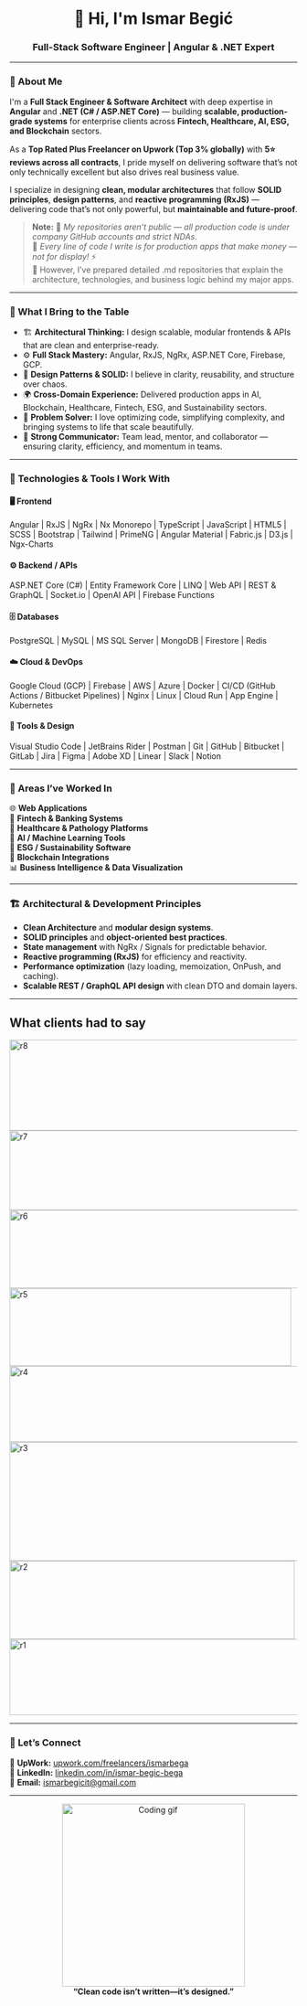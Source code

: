 
<h1 align="center">👋 Hi, I'm Ismar Begić</h1>

<h3 align="center">Full-Stack Software Engineer | Angular & .NET Expert</h3>

---

### 🚀 About Me

I'm a **Full Stack Engineer & Software Architect** with deep expertise in **Angular** and **.NET (C# / ASP.NET Core)** — building **scalable, production-grade systems** for enterprise clients across **Fintech, Healthcare, AI, ESG, and Blockchain** sectors.  

As a **Top Rated Plus Freelancer on Upwork (Top 3% globally)** with **5⭐ reviews across all contracts**, I pride myself on delivering software that’s not only technically excellent but also drives real business value.  

I specialize in designing **clean, modular architectures** that follow **SOLID principles**, **design patterns**, and **reactive programming (RxJS)** — delivering code that’s not only powerful, but **maintainable and future-proof**.

> **Note:** 🚫 *My repositories aren’t public — all production code is under company GitHub accounts and strict NDAs.*  
> 💼 *Every line of code I write is for production apps that make money — not for display!* ⚡   
> 📘 However, I’ve prepared detailed .md repositories that explain the architecture, technologies, and business logic behind my major apps.

---

### 🧠 What I Bring to the Table

- 🏗 **Architectural Thinking:** I design scalable, modular frontends & APIs that are clean and enterprise-ready.  
- ⚙️ **Full Stack Mastery:** Angular, RxJS, NgRx, ASP.NET Core, Firebase, GCP.  
- 🧩 **Design Patterns & SOLID:** I believe in clarity, reusability, and structure over chaos.  
- 🌍 **Cross-Domain Experience:** Delivered production apps in AI, Blockchain, Healthcare, Fintech, ESG, and Sustainability sectors.  
- 🧠 **Problem Solver:** I love optimizing code, simplifying complexity, and bringing systems to life that scale beautifully.  
- 💬 **Strong Communicator:** Team lead, mentor, and collaborator — ensuring clarity, efficiency, and momentum in teams.

---

### 💼 Technologies & Tools I Work With

#### 🖥 Frontend
Angular  |  RxJS  |  NgRx  | Nx Monorepo |  TypeScript  |  JavaScript  |  HTML5  |  SCSS  |  Bootstrap  |  Tailwind  |  PrimeNG  |  Angular Material  |  Fabric.js  |  D3.js  |  Ngx-Charts  

#### ⚙️ Backend / APIs
ASP.NET Core (C#)  |  Entity Framework Core  |  LINQ  |  Web API  |  REST & GraphQL  |  Socket.io  |  OpenAI API  |  Firebase Functions  

#### 🗄 Databases
PostgreSQL  |  MySQL  |  MS SQL Server  |  MongoDB  |  Firestore  |  Redis  

#### ☁️ Cloud & DevOps
Google Cloud (GCP)  |  Firebase  |  AWS  |  Azure  |  Docker  |  CI/CD (GitHub Actions / Bitbucket Pipelines)  |  Nginx  |  Linux  |  Cloud Run  |  App Engine  |  Kubernetes   

#### 🧰 Tools & Design
Visual Studio Code  |  JetBrains Rider  |  Postman  |  Git  |  GitHub  |  Bitbucket  |  GitLab  |  Jira  |  Figma  |  Adobe XD  |  Linear  |  Slack  |  Notion  

---

### 🧩 Areas I’ve Worked In

🌐 **Web Applications**  
🏦 **Fintech & Banking Systems**  
🧬 **Healthcare & Pathology Platforms**  
🤖 **AI / Machine Learning Tools**  
💚 **ESG / Sustainability Software**  
🔗 **Blockchain Integrations**  
📊 **Business Intelligence & Data Visualization**

---

### 🏗 Architectural & Development Principles

- **Clean Architecture** and **modular design systems**.  
- **SOLID principles** and **object-oriented best practices**.  
- **State management** with NgRx / Signals for predictable behavior.  
- **Reactive programming (RxJS)** for efficiency and reactivity.  
- **Performance optimization** (lazy loading, memoization, OnPush, and caching).  
- **Scalable REST / GraphQL API design** with clean DTO and domain layers.  

---

## What clients had to say
<img width="764" height="159" alt="r8" style="border-radius: 10;" src="https://github.com/user-attachments/assets/d8e5a0e3-4408-48f0-b0a9-ea8fc08a335c" />
<img width="811" height="139" alt="r7" src="https://github.com/user-attachments/assets/187cc4a9-9a27-4c08-8f1e-e7ab69fc3040" />
<img width="618" height="137" alt="r6" src="https://github.com/user-attachments/assets/0fef2108-1c9f-4264-96ff-7b6d7a393f4b" />
<img width="493" height="136" alt="r5" src="https://github.com/user-attachments/assets/4cac2b97-0143-42c5-beaa-eecd239bd77b" />
<img width="721" height="133" alt="r4" src="https://github.com/user-attachments/assets/6b869e0d-e95f-41b4-8704-45760b7ea6fe" />
<img width="813" height="208" alt="r3" src="https://github.com/user-attachments/assets/c73cc161-e794-4f6d-aef2-5d9c6283300a" />
<img width="499" height="137" alt="r2" src="https://github.com/user-attachments/assets/6212c5c1-6abe-4cb9-adb4-76e48852e978" />
<img width="575" height="133" alt="r1" src="https://github.com/user-attachments/assets/756e7055-8f01-4d76-9946-1cd4376a8182" />


---

### 💬 Let’s Connect

💼 **UpWork:** [upwork.com/freelancers/ismarbega](https://www.upwork.com/freelancers/~01684cb774e124a36b?viewMode=1)  
🔗 **LinkedIn:** [linkedin.com/in/ismar-begic-bega](https://www.linkedin.com/in/ismar-begic-bega/)  
📧 **Email:** [ismarbegicit@gmail.com](mailto:ismarbegicit@gmail.com)

---

<div align="center">
  <img src="https://media2.giphy.com/media/qgQUggAC3Pfv687qPC/giphy.gif?cid=790b761165b18d9d064bebd20cd55f15895175b4e5e7f22e&rid=giphy.gif&ct=g" width="320px" alt="Coding gif"/>
  <br>
  <strong>“Clean code isn’t written—it’s designed.”</strong>
</div>


